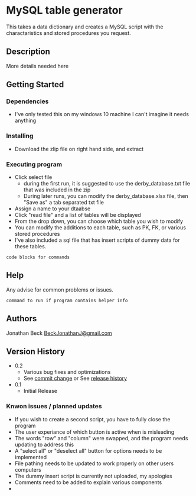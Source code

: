 # MySQL table generator

This takes a data dictionary and creates a MySQL script with the charactaristics and stored procedures you request.

## Description

More details needed here

## Getting Started

### Dependencies

* I've only tested this on my windows 10 machine I can't imagine it needs anything

### Installing

* Download the zlip file on right hand side, and extract

### Executing program

* Click select file
   * during the first run, it is suggested to use the derby_database.txt file that was included in the zip
    * During later runs, you can modify the derby_database.xlsx file, then "Save as" a tab separated txt file
* Assign a name to your dtaabse
* Click "read file" and a list of tables will be displayed
* From the drop down, you can choose which table you wish to modify
* You can modify the additions to each table, such as PK, FK, or various stored procedures
* I've also included a sql file that has insert scripts of dummy data for these tables.
```
code blocks for commands
```

## Help

Any advise for common problems or issues.
```
command to run if program contains helper info
```

## Authors

Jonathan Beck
BeckJonathanJ@gmail.com

## Version History

* 0.2
    * Various bug fixes and optimizations
    * See [commit change]() or See [release history]()
* 0.1
    * Initial Release
### Knwon issues / planned updates
* If you wish to create a second script, you have to fully close the program
* The user experiance of which button is active when is misleading
* The words "row" and "column" were swapped, and the program needs updating to address this
* A "select all" or "deselect all" button for options needs to be implemented
* File pathing needs to be updated to work properly on other users computers
* The dummy insert script is currently not uploaded, my apologies
* Comments need to be added to explain various components
*

